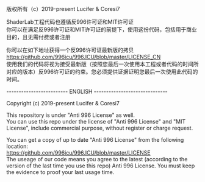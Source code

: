 版权所有（c）2019-present Lucifer & Coresi7  
  
ShaderLab工程代码也遵循反996许可证和MIT许可证  
你可以在满足反996许可证和MIT许可证的前提下，使用这份代码，包括用于商业目的，且无需付费或者注册  
  
你可以在如下地址获得一个反996许可证最新版的拷贝  
https://github.com/996icu/996.ICU/blob/master/LICENSE_CN  
使用我们的代码将视为接受最新版（按照您最后一次使用本工程或者代码的时间所对应的版本）反996许可证的约束。您必须提供证据证明您最后一次使用此代码的时间。  


------------------------- ENGLISH ------------------------------


Copyright (c) 2019-present Lucifer & Coresi7  

This repository is under "Anti 996 License" as well.  
You can use this repo under the license of "Anti 996 License" and "MIT License", include commercial purpose, without register or charge request.  
  
You can get a copy of up to date "Anti 996 License" from the following location:  
https://github.com/996icu/996.ICU/blob/master/LICENSE  
The useage of our code means you agree to the latest (according to the version of the last time you use this repo) Anti 996 License. You must keep the evidence to proof your last usage time.  
